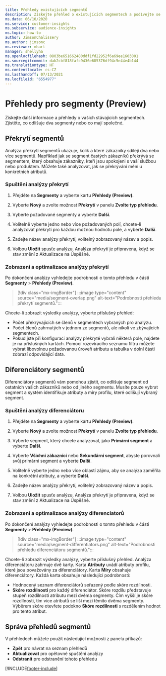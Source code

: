 ```yaml
---
title: Přehledy existujících segmentů
description: Získejte přehled o existujících segmentech a podívejte se na rozdíly a společné rysy.
ms.date: 06/10/2020
ms.service: customer-insights
ms.subservice: audience-insights
ms.topic: how-to
author: JimsonChalissery
ms.author: jimsonc
ms.reviewer: mhart
manager: shellyha
ms.openlocfilehash: 0803be651662480ddf1fd22952f6a69ee1603001
ms.sourcegitcommit: dab2cbf818fafc9436e685376df94c5e44e4b144
ms.translationtype: HT
ms.contentlocale: cs-CZ
ms.lasthandoff: 07/13/2021
ms.locfileid: "6554977"
---
```

# <a name="segment-insights-preview"></a>Přehledy pro segmenty (Preview)

Získejte další informace a přehledy o vašich stávajících segmentech. Zjistěte, co odlišuje dva segmenty nebo co mají společné.

## <a name="segment-overlap"></a>Překrytí segmentů

Analýza překrytí segmentů ukazuje, kolik a které zákazníky sdílejí dva nebo více segmentů. Například jak se segment častých zákazníků překrývá se segmentem, který obsahuje zákazníky, kteří jsou spokojeni s vaší službou nebo produktem.
Můžete také analyzovat, jak se překrývání mění u konkrétních atributů.

### <a name="run-an-overlap-analysis"></a>Spuštění analýzy překrytí

1. Přejděte na **Segmenty** a vyberte kartu **Přehledy (Preview)**.

1. Vyberte **Nový** a zvolte možnost **Překrytí** v panelu **Zvolte typ přehledu**.

1. Vyberte požadované segmenty a vyberte **Další**.

1. Volitelně vyberte jedno nebo více požadovaných polí, chcete-li analyzovat překrytí pro každou možnou hodnotu pole, a vyberte **Další**.

1. Zadejte název analýzy překrytí, volitelný zobrazovaný název a popis.

1. Volbou **Uložit** spusťe analýzu. Analýza překrytí je připravena, když se stav změní z Aktualizace na Úspěšné.

### <a name="view-and-optimize-an-overlap-analysis"></a>Zobrazení a optimalizace analýzy překrytí

Po dokončení analýzy vyhledejte podrobnosti o tomto přehledu v části **Segmenty** > **Přehledy (Preview)**.

> [!div class="mx-imgBorder"]
> :::image type="content" source="media/segment-overlap.png" alt-text="Podrobnosti přehledu překrytí segmentů.":::

Chcete-li zobrazit výsledky analýzy, vyberte příslušný přehled:

- Počet překrývajících se členů v segmentech vybraných pro analýzu.
- Počet členů zahrnutých v jednom ze segmentů, ale nikoli ve zbývajících segmentech.
- Pokud jste při konfiguraci analýzy překryté vybrali některá pole, najdete je na příslušných kartách. Pomocí rozevíracího seznamu filtru můžete vybrat libovolnou požadovanou úroveň atributu a tabulka v dolní části zobrazí odpovídající data.

## <a name="segment-differentiators"></a>Diferenciátory segmentů

Diferenciátory segmentů vám pomohou zjistit, co odlišuje segment od ostatních vašich zákazníků nebo od jiného segmentu. Musíte pouze vybrat segment a systém identifikuje atributy a míry profilu, které odlišují vybraný segment.

### <a name="run-a-differentiator-analysis"></a>Spuštění analýzy diferenciátoru

1. Přejděte na **Segmenty** a vyberte kartu **Přehledy (Preview)**.

1. Vyberte **Nový** a zvolte možnost **Překrytí** v panelu **Zvolte typ přehledu**.

1. Vyberte segment, který chcete analyzovat, jako **Primární segment** a vyberte **Další**.

1. Vyberte **Všichni zákazníci** nebo **Sekundární segment**, abyste porovnali svůj primární segment a vyberte **Další**.

1. Volitelně vyberte jedno nebo více oblastí zájmu, aby se analýza zaměřila na konkrétní atributy, a vyberte **Další**.

1. Zadejte název analýzy překrytí, volitelný zobrazovaný název a popis.

1. Volbou **Uložit** spusťe analýzu. Analýza překrytí je připravena, když se stav změní z Aktualizace na Úspěšné.

### <a name="view-and-optimize-a-differentiators-analysis"></a>Zobrazení a optimalizace analýzy diferenciatorů

Po dokončení analýzy vyhledejte podrobnosti o tomto přehledu v části **Segmenty** > **Přehledy (Preview)**.

> [!div class="mx-imgBorder"]
> :::image type="content" source="media/segment-differentiators.png" alt-text="Podrobnosti přehledu diferenciátoru segmentů.":::

Chcete-li zobrazit výsledky analýzy, vyberte příslušný přehled. Analýza diferenciátoru zahrnuje dvě karty. Karta **Atributy** uvádí atributy profilu, které jsou považovány za diferenciátory. Karta **Míry** obsahuje diferenciátory. Každá karta obsahuje následující podrobnosti:

- Hodnocený seznam diferenciátorů seřazený podle skóre rozdílnosti.
- **Skóre rozdílnosti** pro každý diferenciátor. Skóre rozdílu představuje stupeň rozdílnosti atributu mezi dvěma segmenty. Čím vyšší je skóre rozdílnosti, tím více atributů se liší mezi těmito dvěma segmenty. Výběrem skóre otevřete podokno **Skóre rozdílnosti** s rozdělením hodnot pro tento atribut.

## <a name="manage-segment-insights"></a>Správa přehledů segmentů

V přehledech můžete použít následující možnosti z panelu příkazů:

- **Zpět** pro návrat na seznam přehledů
- **Aktualizovat** pro opětovné spuštění analýzy
- **Odstranit** pro odstranění tohoto přehledu


[!INCLUDE[footer-include](../includes/footer-banner.md)]